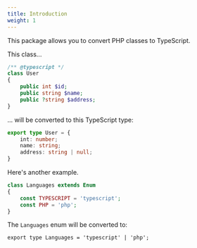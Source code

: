 ```yaml
---
title: Introduction
weight: 1
---
```


This package allows you to convert PHP classes to TypeScript. 


This class...

```php
/** @typescript */
class User
{
    public int $id;
    public string $name;
    public ?string $address;
}
```

... will be converted to this TypeScript type:

```ts
export type User = {
    int: number;
    name: string;
    address: string | null;
}
```

Here's another example.

```php
class Languages extends Enum
{
    const TYPESCRIPT = 'typescript';
    const PHP = 'php';
}
```

The `Languages` enum will be converted to:

```tsx
export type Languages = 'typescript' | 'php';
```
